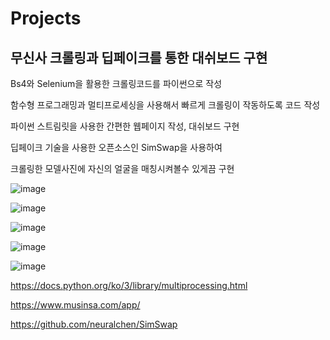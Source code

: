 # Projects

## 무신사 크롤링과 딥페이크를 통한 대쉬보드 구현

Bs4와 Selenium을 활용한 크롤링코드를 파이썬으로 작성

함수형 프로그래밍과 멀티프로세싱을 사용해서 빠르게 크롤링이 작동하도록 코드 작성

파이썬 스트림릿을 사용한 간편한 웹페이지 작성, 대쉬보드 구현

딥페이크 기술을 사용한 오픈소스인 SimSwap을 사용하여 

크롤링한 모델사진에 자신의 얼굴을 매칭시켜볼수 있게끔 구현


![image](https://user-images.githubusercontent.com/89787182/223949069-a6217b58-ea4b-4b25-af64-2e0ce1d4cbda.png)

![image](https://user-images.githubusercontent.com/89787182/223948820-fd438ad0-2d58-4d34-8522-25119ba20495.png)

![image](https://user-images.githubusercontent.com/89787182/223948127-b9c2c4e1-9e68-42a8-bf49-8786a234f597.png)

![image](https://user-images.githubusercontent.com/89787182/223949206-6e20cfc3-d9ba-43c5-a3ae-15ddeb1eb458.png)

![image](https://user-images.githubusercontent.com/89787182/223949255-6318d8fb-f191-4be3-b292-60efba218e30.png)





https://docs.python.org/ko/3/library/multiprocessing.html

https://www.musinsa.com/app/

https://github.com/neuralchen/SimSwap
